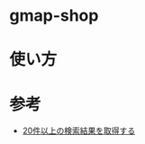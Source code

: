 # gmap-shop

# 使い方

# 参考
- [20件以上の検索結果を取得する](https://developers.google.com/maps/documentation/places/web-service/search?hl=ja)